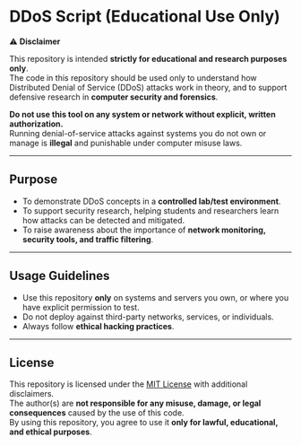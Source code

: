 # DDoS Script (Educational Use Only)

⚠️ **Disclaimer**

This repository is intended **strictly for educational and research purposes only**.  
The code in this repository should be used only to understand how Distributed Denial of Service (DDoS) attacks work in theory, and to support defensive research in **computer security and forensics**.

**Do not use this tool on any system or network without explicit, written authorization.**  
Running denial-of-service attacks against systems you do not own or manage is **illegal** and punishable under computer misuse laws.

---

## Purpose

- To demonstrate DDoS concepts in a **controlled lab/test environment**.  
- To support security research, helping students and researchers learn how attacks can be detected and mitigated.  
- To raise awareness about the importance of **network monitoring, security tools, and traffic filtering**.

---

## Usage Guidelines

- Use this repository **only** on systems and servers you own, or where you have explicit permission to test.  
- Do not deploy against third-party networks, services, or individuals.  
- Always follow **ethical hacking practices**.  

---

## License

This repository is licensed under the [MIT License](./LICENSE) with additional disclaimers.  
The author(s) are **not responsible for any misuse, damage, or legal consequences** caused by the use of this code.  
By using this repository, you agree to use it **only for lawful, educational, and ethical purposes**.
